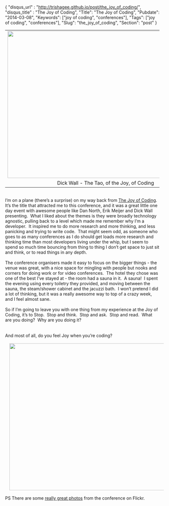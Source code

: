 {
 "disqus_url" : "http://trishagee.github.io/post/the_joy_of_coding/",
 "disqus_title" : "The Joy of Coding",
 "Title": "The Joy of Coding",
 "Pubdate": "2014-03-08",
 "Keywords": ["joy of coding", "conferences"],
 "Tags": ["joy of coding", "conferences"],
 "Slug": "the_joy_of_coding",
 "Section": "post"
}
<table align="center" cellpadding="0" cellspacing="0" class="tr-caption-container" style="margin-left: auto; margin-right: auto; text-align: center;"><tbody><tr><td style="text-align: center;"><a href="http://2.bp.blogspot.com/-O7Z5io5SP0o/Uxs4eHZsx3I/AAAAAAAANPE/nTBXmPG-9ow/s1600/IMG_20140307_165203.jpg" imageanchor="1" style="margin-left: auto; margin-right: auto;"><img border="0" src="http://2.bp.blogspot.com/-O7Z5io5SP0o/Uxs4eHZsx3I/AAAAAAAANPE/nTBXmPG-9ow/s1600/IMG_20140307_165203.jpg" height="480" width="640" /></a></td></tr><tr><td class="tr-caption">Dick Wall -&nbsp;The Tao, of the Joy, of Coding</td></tr></tbody></table><br /><div class="p1">I’m on a plane (there’s a surprise) on my way back from <a href="http://joyofcoding.org/">The Joy of Coding</a>.&nbsp; It’s the title that attracted me to this conference, and it was a great little one day event with awesome people like Dan North, Erik Meijer and Dick Wall presenting.&nbsp; What I liked about the themes is they were broadly technology agnostic, pulling back to a level which made me remember why I’m a developer. &nbsp;It inspired me to do more research and more thinking, and less panicking and trying to write code.&nbsp; That might seem odd, as someone who goes to as many conferences as I do should get loads more research and thinking time than most developers living under the whip, but I seem to spend so much time bouncing from thing to thing I don’t get space to just sit and think, or to read things in any depth.</div><div class="p2"><br /></div><div class="p1">The conference organisers made it easy to focus on the bigger things - the venue was great, with a nice space for mingling with people but nooks and corners for doing work or for video conferences.&nbsp; The hotel they chose was one of the best I’ve stayed at - the room had a sauna in it.&nbsp; A sauna!&nbsp; I spent the evening using every toiletry they provided, and moving between the sauna, the steam/shower cabinet and the jacuzzi bath.&nbsp; I won’t pretend I did a lot of thinking, but it was a really awesome way to top of a crazy week, and I feel almost sane.</div><div class="p2"><br /></div><div class="p1">So if I’m going to leave you with one thing from my experience at the Joy of Coding, it’s to Stop.&nbsp; Stop and think.&nbsp; Stop and ask.&nbsp; Stop and read.&nbsp; What are you doing?&nbsp; Why are you doing it?</div><div class="p2"><br /></div><br /><div class="p1">And most of all, do you feel Joy when you’re coding?</div><div class="p1"><br /></div><div class="p1"><a href="http://3.bp.blogspot.com/-AObxzgL1rtA/Uxs4ft_YZMI/AAAAAAAANPM/XlRuZ97bRSM/s1600/IMG_20140307_190444.jpg" imageanchor="1" style="margin-left: 1em; margin-right: 1em; text-align: center;"><img border="0" src="http://3.bp.blogspot.com/-AObxzgL1rtA/Uxs4ft_YZMI/AAAAAAAANPM/XlRuZ97bRSM/s1600/IMG_20140307_190444.jpg" height="480" width="640" /></a><br /><br />PS There are some <a href="http://www.flickr.com/photos/joyofcoding/sets/72157642055047693/">really great photos</a> from the conference on Flickr.</div>
